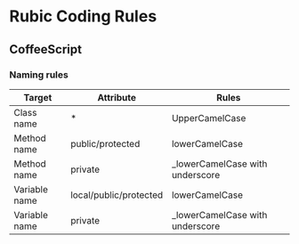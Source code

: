 # Rubic Coding Rules
## CoffeeScript
### Naming rules
|Target       |Attribute             |Rules                           |
|-------------|----------------------|--------------------------------|
|Class name   |\*                    |UpperCamelCase                  |
|Method name  |public/protected      |lowerCamelCase                  |
|Method name  |private               |\_lowerCamelCase with underscore|
|Variable name|local/public/protected|lowerCamelCase                  |
|Variable name|private               |\_lowerCamelCase with underscore|

